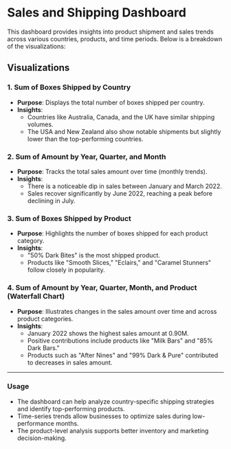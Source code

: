 # Sales and Shipping Dashboard

This dashboard provides insights into product shipment and sales trends across various countries, products, and time periods. Below is a breakdown of the visualizations:

## Visualizations

### 1. **Sum of Boxes Shipped by Country**
   - **Purpose**: Displays the total number of boxes shipped per country.
   - **Insights**:
     - Countries like Australia, Canada, and the UK have similar shipping volumes.
     - The USA and New Zealand also show notable shipments but slightly lower than the top-performing countries.

### 2. **Sum of Amount by Year, Quarter, and Month**
   - **Purpose**: Tracks the total sales amount over time (monthly trends).
   - **Insights**:
     - There is a noticeable dip in sales between January and March 2022.
     - Sales recover significantly by June 2022, reaching a peak before declining in July.

### 3. **Sum of Boxes Shipped by Product**
   - **Purpose**: Highlights the number of boxes shipped for each product category.
   - **Insights**:
     - "50% Dark Bites" is the most shipped product.
     - Products like "Smooth Slices," "Eclairs," and "Caramel Stunners" follow closely in popularity.

### 4. **Sum of Amount by Year, Quarter, Month, and Product (Waterfall Chart)**
   - **Purpose**: Illustrates changes in the sales amount over time and across product categories.
   - **Insights**:
     - January 2022 shows the highest sales amount at 0.90M.
     - Positive contributions include products like "Milk Bars" and "85% Dark Bars."
     - Products such as "After Nines" and "99% Dark & Pure" contributed to decreases in sales amount.

---

### Usage

- The dashboard can help analyze country-specific shipping strategies and identify top-performing products.
- Time-series trends allow businesses to optimize sales during low-performance months.
- The product-level analysis supports better inventory and marketing decision-making.

